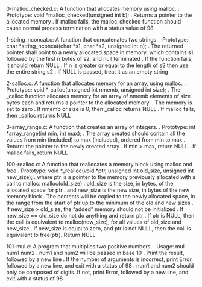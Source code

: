 0-malloc_checked.c: A function that allocates memory using malloc.
		  . Prototype: void *malloc_checked(unsigned int b);
		  . Returns a pointer to the allocated memory
		  . If malloc fails, the malloc_checked function should cause normal process termination with a status value of 98

1-string_nconcat.c: A function that concatenates two strings.
		  . Prototype: char *string_nconcat(char *s1, char *s2, unsigned int n);
		  . The returned pointer shall point to a newly allocated space in memory, which contains s1,
		    followed by the first n bytes of s2, and null terminated
		  . If the function fails, it should return NULL
		  . If n is greater or equal to the length of s2 then use the entire string s2
		  . If NULL is passed, treat it as an empty string

2-calloc.c: A function that allocates memory for an array, using malloc.
	  . Prototype: void *_calloc(unsigned int nmemb, unsigned int size);
	  . The _calloc function allocates memory for an array of nmemb elements of size bytes each and returns a pointer to the allocated memory.
	  . The memory is set to zero
	  . If nmemb or size is 0, then _calloc returns NULL
	  . If malloc fails, then _calloc returns NULL

3-array_range.c: A function that creates an array of integers.
	       . Prototype: int *array_range(int min, int max);
	       . The array created should contain all the values from min (included) to max (included), ordered from min to max
	       . Return: the pointer to the newly created array
	       . If min > max, return NULL
	       . If malloc fails, return NULL

100-realloc.c: A function that reallocates a memory block using malloc and free
	     . Prototype: void *_realloc(void *ptr, unsigned int old_size, unsigned int new_size);
	     . where ptr is a pointer to the memory previously allocated with a call to malloc: malloc(old_size)
	     . old_size is the size, in bytes, of the allocated space for ptr
	     . and new_size is the new size, in bytes of the new memory block
	     . The contents will be copied to the newly allocated space, in the range from the start of ptr up to the minimum of the old and new sizes
	     . If new_size > old_size, the “added” memory should not be initialized
	     . If new_size == old_size do not do anything and return ptr
	     . If ptr is NULL, then the call is equivalent to malloc(new_size), for all values of old_size and new_size
	     . If new_size is equal to zero, and ptr is not NULL, then the call is equivalent to free(ptr). Return NULL

101-mul.c: A program that multiplies two positive numbers.
	 . Usage: mul num1 num2
	 . num1 and num2 will be passed in base 10
	 . Print the result, followed by a new line
	 . If the number of arguments is incorrect, print Error,
	   followed by a new line, and exit with a status of 98
	 . num1 and num2 should only be composed of digits. If not, print Error, 
	   followed by a new line, and exit with a status of 98
